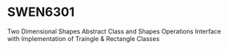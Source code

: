 # SWEN6301
Two Dimensional Shapes Abstract Class 
and Shapes Operations Interface 
with Implementation of Traingle & Rectangle Classes

